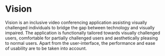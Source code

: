# Vision
Vision is an inclusive video conferencing application assisting visually challenged individuals to bridge the gap between technology and visually impaired. The application is functionally tailored towards visually challenged users, comfortable for partially challenged users and aesthetically pleasing to normal users. Apart from the user-interface, the performance and ease of usability are to be taken into account.
